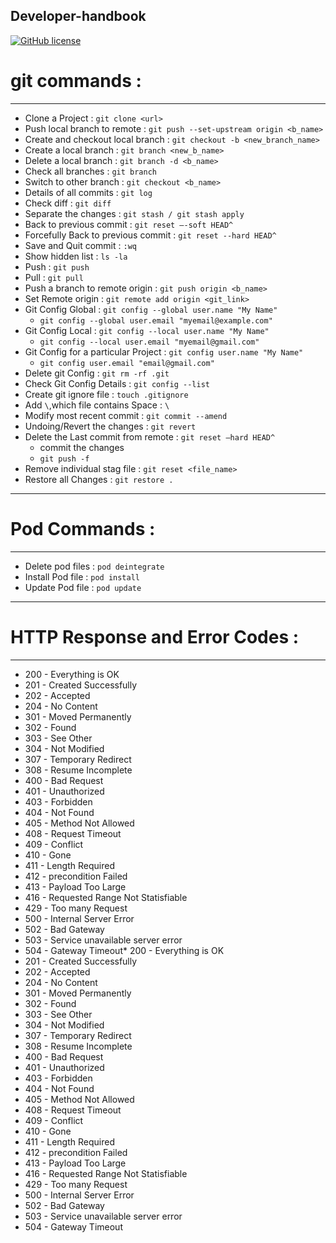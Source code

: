 ## Developer-handbook

[![GitHub license](https://img.shields.io/github/license/Sambit650/git-command)](https://github.com/Sambit650/git-command/blob/main/LICENSE)

# git commands :
---------------

* Clone a Project : `git clone <url>`
* Push local branch to remote : `git push --set-upstream origin <b_name>`
* Create and checkout local branch : `git checkout -b <new_branch_name>`
* Create a local branch : `git branch <new_b_name>`
* Delete a local branch : `git branch -d <b_name>`
* Check all branches : `git branch`
* Switch to other branch : `git checkout <b_name>`
* Details of all commits : `git log`
* Check diff : `git diff`
* Separate the changes : `git stash / git stash apply` 
* Back to previous commit : `git reset —-soft HEAD^`
* Forcefully Back to previous commit : `git reset --hard HEAD^`
* Save and Quit commit : `:wq`
* Show hidden list : `ls -la`
* Push : `git push`
* Pull : `git pull`
* Push a branch to remote origin : `git push origin <b_name>`
* Set Remote origin : `git remote add origin <git_link>`
* Git Config Global : `git config --global user.name "My Name"`
  * `git config --global user.email "myemail@example.com"`
* Git Config Local : `git config --local user.name "My Name"`
  * `git config --local user.email "myemail@gmail.com"`
* Git Config for a particular Project : `git config user.name "My Name"`
  * `git config user.email "email@gmail.com"`
* Delete git Config : `git rm -rf .git`
* Check Git Config Details : `git config --list`
* Create git ignore file : `touch .gitignore`
* Add `\`,which file contains Space : `\`
* Modify most recent commit : `git commit --amend`
* Undoing/Revert the changes : `git revert`
* Delete the Last commit from remote : `git reset —hard HEAD^`
  * commit the changes 
  * `git push -f`
* Remove individual stag file : `git reset <file_name>`
* Restore all Changes : `git restore .`

<hr>

# Pod Commands :
-----------------
* Delete pod files : `pod deintegrate`
* Install Pod file : `pod install`
* Update Pod file : `pod update`

<hr>

# HTTP Response and Error Codes :
-----------------------------------
* 200 - Everything is OK
* 201 - Created Successfully
* 202 - Accepted
* 204 - No Content
* 301 - Moved Permanently
* 302 - Found
* 303 - See Other
* 304 - Not Modified
* 307 - Temporary Redirect
* 308 - Resume Incomplete 
* 400 - Bad Request
* 401 - Unauthorized
* 403 - Forbidden
* 404 - Not Found
* 405 - Method Not Allowed
* 408 - Request Timeout
* 409 - Conflict 
* 410 - Gone
* 411 - Length Required 
* 412 - precondition Failed
* 413 - Payload Too Large
* 416 - Requested Range Not Statisfiable
* 429 - Too many Request
* 500 - Internal Server Error
* 502 - Bad Gateway
* 503 - Service unavailable server error
* 504 - Gateway Timeout* 200 - Everything is OK
* 201 - Created Successfully
* 202 - Accepted
* 204 - No Content
* 301 - Moved Permanently
* 302 - Found
* 303 - See Other
* 304 - Not Modified
* 307 - Temporary Redirect
* 308 - Resume Incomplete 
* 400 - Bad Request
* 401 - Unauthorized
* 403 - Forbidden
* 404 - Not Found
* 405 - Method Not Allowed
* 408 - Request Timeout
* 409 - Conflict 
* 410 - Gone
* 411 - Length Required 
* 412 - precondition Failed
* 413 - Payload Too Large
* 416 - Requested Range Not Statisfiable
* 429 - Too many Request
* 500 - Internal Server Error
* 502 - Bad Gateway
* 503 - Service unavailable server error
* 504 - Gateway Timeout
